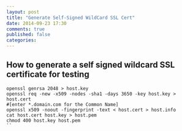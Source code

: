 ```yaml
---
layout: post
title: "Generate Self-Signed WildCard SSL Cert"
date: 2014-09-23 17:30
comments: true
published: false
categories:
---
```


## How to generate a self signed wildcard SSL certificate for testing

```
openssl genrsa 2048 > host.key
openssl req -new -x509 -nodes -sha1 -days 3650 -key host.key > host.cert
#[enter *.domain.com for the Common Name]
openssl x509 -noout -fingerprint -text < host.cert > host.info
cat host.cert host.key > host.pem
chmod 400 host.key host.pem
``
